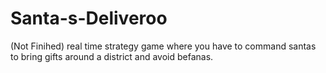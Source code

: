 # Santa-s-Deliveroo 
(Not Finihed)
real time strategy game where you have to command santas to bring gifts around a district and avoid befanas.
